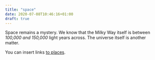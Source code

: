 ```yaml
---
title: "space"
date: 2020-07-08T10:46:16+01:00
draft: true
---
```


Space remains a mystery. We know that the Milky Way itself is between *100,000 and 150,000* light years across. The universe itself is another matter.

You can insert links [to places](https://github.com/).
